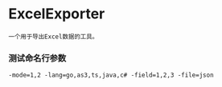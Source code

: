 # ExcelExporter

    一个用于导出Excel数据的工具。

### 测试命名行参数

    -mode=1,2 -lang=go,as3,ts,java,c# -field=1,2,3 -file=json